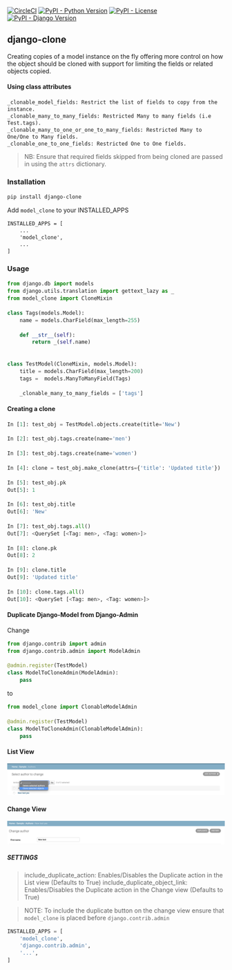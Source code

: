 [![CircleCI](https://circleci.com/gh/jackton1/django-clone.svg?style=shield)](https://circleci.com/gh/jackton1/django-clone)
[![PyPI - Python Version](https://img.shields.io/pypi/pyversions/django_clone.svg)](https://pypi.org/project/django-clone)
[![PyPI - License](https://img.shields.io/pypi/l/django_clone.svg)](https://github.com/jackton1/django-clone/blob/master/LICENSE)
[![PyPI - Django Version](https://img.shields.io/pypi/djversions/django_clone.svg)](https://docs.djangoproject.com/en/2.2/releases/)
## django-clone 

Creating copies of a model instance on the fly offering more control on how the object should be cloned with support for limiting the fields or related objects copied. 

#### Using class attributes
```text
_clonable_model_fields: Restrict the list of fields to copy from the instance.
_clonable_many_to_many_fields: Restricted Many to many fields (i.e Test.tags).
_clonable_many_to_one_or_one_to_many_fields: Restricted Many to One/One to Many fields.
_clonable_one_to_one_fields: Restricted One to One fields.
```

> NB: Ensure that required fields skipped from being cloned are passed in using the `attrs` dictionary.


### Installation

```bash
pip install django-clone
```

Add `model_clone` to your INSTALLED_APPS

```
INSTALLED_APPS = [
    ...
    'model_clone',
    ...
]
```


### Usage

```python
from django.db import models
from django.utils.translation import gettext_lazy as _
from model_clone import CloneMixin

class Tags(models.Model):
    name = models.CharField(max_length=255)
    
    def __str__(self):
        return _(self.name)


class TestModel(CloneMixin, models.Model):
    title = models.CharField(max_length=200)
    tags =  models.ManyToManyField(Tags)

    _clonable_many_to_many_fields = ['tags']
```


#### Creating a clone

```python
In [1]: test_obj = TestModel.objects.create(title='New')

In [2]: test_obj.tags.create(name='men')

In [3]: test_obj.tags.create(name='women')

In [4]: clone = test_obj.make_clone(attrs={'title': 'Updated title'})

In [5]: test_obj.pk
Out[5]: 1

In [6]: test_obj.title
Out[6]: 'New'

In [7]: test_obj.tags.all()
Out[7]: <QuerySet [<Tag: men>, <Tag: women>]>

In [8]: clone.pk
Out[8]: 2

In [9]: clone.title
Out[9]: 'Updated title'

In [10]: clone.tags.all()
Out[10]: <QuerySet [<Tag: men>, <Tag: women>]>
```


#### Duplicate Django-Model from Django-Admin

Change
 
```python
from django.contrib import admin
from django.contrib.admin import ModelAdmin

@admin.register(TestModel)
class ModelToCloneAdmin(ModelAdmin):
    pass
```

to

```python
from model_clone import ClonableModelAdmin

@admin.register(TestModel)
class ModelToCloneAdmin(ClonableModelAdmin):
    pass
```

#### List View
![Screenshot](Duplicate-action.png)

#### Change View
![Screenshot](Duplicate-button.png)


##### SETTINGS
> include_duplicate_action: Enables/Disables the Duplicate action in the List view (Defaults to True)
> include_duplicate_object_link: Enables/Disables the Duplicate action in the Change view (Defaults to 
True)


> NOTE: To include the duplicate button on the change view ensure that `model_clone` is placed before 
`django.contrib.admin`
```python
INSTALLED_APPS = [
    'model_clone',
    'django.contrib.admin',
    '...',
]
```
